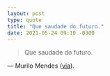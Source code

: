 ```yaml
---
layout: post
type: quote
title: "Que saudade do futuro."
date: 2021-05-24 09:10 -0300
---
```

>Que saudade do futuro.

— Murilo Mendes ([via](https://twitter.com/suplementope/status/1396499611917901828)).
